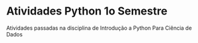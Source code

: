 # Atividades Python 1o Semestre
 Atividades passadas na disciplina de Introdução a Python Para Ciência de Dados 
